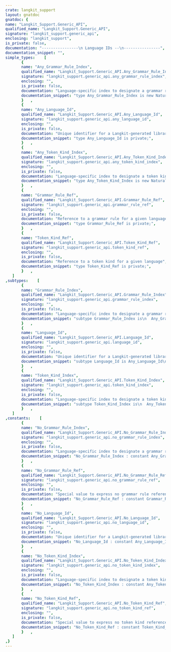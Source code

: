 ```yaml
---
crate: langkit_support
layout: gnatdoc
gnatdoc: {
name: "Langkit_Support.Generic_API",
qualified_name: "Langkit_Support.Generic_API",
signature: "langkit_support.generic_api",
enclosing: "langkit_support",
is_private: false,
documentation: "----------------\n Language IDs --\n----------------",
documentation_snippet: "",
simple_types:    [
       {
       name: "Any_Grammar_Rule_Index",
       qualified_name: "Langkit_Support.Generic_API.Any_Grammar_Rule_Index",
       signature: "langkit_support.generic_api.any_grammar_rule_index",
       enclosing: "",
       is_private: false,
       documentation: "Language-specific index to designate a grammar rule.\n\nA given languages accepts ``N`` grammar rules, so the only valid indexes\nfor it are ``1 .. N``. The ``Last_Grammar_Rule`` function below gives\nthe actual ``N`` for a given language.",
       documentation_snippet: "type Any_Grammar_Rule_Index is new Natural;",
       }   ,
       {
       name: "Any_Language_Id",
       qualified_name: "Langkit_Support.Generic_API.Any_Language_Id",
       signature: "langkit_support.generic_api.any_language_id",
       enclosing: "",
       is_private: false,
       documentation: "Unique identifier for a Langkit-generated library.\n\nAll operations done using the generic API are done in the context of a\nLangkit-generated library. Because of this, all subprograms in the\n``Langkit_Support.Generic_API`` take, in one way or another, an argument\nthat contains a reference to the language Id for that library: a\n``Language_Id`` argument directly, or for instance a ``Lk_Node``\nargument (analysis contexts/units/nodes contain references to the\nlanguage Id).\n\nNote however that some subprograms accept null values for\nlibrary-sensitive arguments, for instance they accept ``No_Lk_Node`` for\ntheir ``Lk_Node`` argument. The special ``No_Lk_Node`` value contains no\nreference to a particular Langkit-generated library. So even though such\nsubprograms take a ``Lk_Node`` argument, they also need to take a\n``Language_Id`` argument to receive the language Id information in all\ncases.",
       documentation_snippet: "type Any_Language_Id is private;",
       }   ,
       {
       name: "Any_Token_Kind_Index",
       qualified_name: "Langkit_Support.Generic_API.Any_Token_Kind_Index",
       signature: "langkit_support.generic_api.any_token_kind_index",
       enclosing: "",
       is_private: false,
       documentation: "Language-specific index to designate a token kind.\n\nA given languages accepts ``N`` token kinds, so the only valid indexes\nfor it are ``1 .. N``. The ``Last_Token_Kind`` function below gives the\nactual ``N`` for a given language.",
       documentation_snippet: "type Any_Token_Kind_Index is new Natural;",
       }   ,
       {
       name: "Grammar_Rule_Ref",
       qualified_name: "Langkit_Support.Generic_API.Grammar_Rule_Ref",
       signature: "langkit_support.generic_api.grammar_rule_ref",
       enclosing: "",
       is_private: false,
       documentation: "Reference to a grammar rule for a given language",
       documentation_snippet: "type Grammar_Rule_Ref is private;",
       }   ,
       {
       name: "Token_Kind_Ref",
       qualified_name: "Langkit_Support.Generic_API.Token_Kind_Ref",
       signature: "langkit_support.generic_api.token_kind_ref",
       enclosing: "",
       is_private: false,
       documentation: "Reference to a token kind for a given language",
       documentation_snippet: "type Token_Kind_Ref is private;",
       }   ,
   ]
,subtypes:    [
       {
       name: "Grammar_Rule_Index",
       qualified_name: "Langkit_Support.Generic_API.Grammar_Rule_Index",
       signature: "langkit_support.generic_api.grammar_rule_index",
       enclosing: "",
       is_private: false,
       documentation: "Language-specific index to designate a grammar rule.\n\nA given languages accepts ``N`` grammar rules, so the only valid indexes\nfor it are ``1 .. N``. The ``Last_Grammar_Rule`` function below gives\nthe actual ``N`` for a given language.",
       documentation_snippet: "subtype Grammar_Rule_Index is\n  Any_Grammar_Rule_Index range 1 ..  Any_Grammar_Rule_Index'Last;",
       }   ,
       {
       name: "Language_Id",
       qualified_name: "Langkit_Support.Generic_API.Language_Id",
       signature: "langkit_support.generic_api.language_id",
       enclosing: "",
       is_private: false,
       documentation: "Unique identifier for a Langkit-generated library.\n\nAll operations done using the generic API are done in the context of a\nLangkit-generated library. Because of this, all subprograms in the\n``Langkit_Support.Generic_API`` take, in one way or another, an argument\nthat contains a reference to the language Id for that library: a\n``Language_Id`` argument directly, or for instance a ``Lk_Node``\nargument (analysis contexts/units/nodes contain references to the\nlanguage Id).\n\nNote however that some subprograms accept null values for\nlibrary-sensitive arguments, for instance they accept ``No_Lk_Node`` for\ntheir ``Lk_Node`` argument. The special ``No_Lk_Node`` value contains no\nreference to a particular Langkit-generated library. So even though such\nsubprograms take a ``Lk_Node`` argument, they also need to take a\n``Language_Id`` argument to receive the language Id information in all\ncases.",
       documentation_snippet: "subtype Language_Id is Any_Language_Id\n  with Dynamic_Predicate => Language_Id /= No_Language_Id;",
       }   ,
       {
       name: "Token_Kind_Index",
       qualified_name: "Langkit_Support.Generic_API.Token_Kind_Index",
       signature: "langkit_support.generic_api.token_kind_index",
       enclosing: "",
       is_private: false,
       documentation: "Language-specific index to designate a token kind.\n\nA given languages accepts ``N`` token kinds, so the only valid indexes\nfor it are ``1 .. N``. The ``Last_Token_Kind`` function below gives the\nactual ``N`` for a given language.",
       documentation_snippet: "subtype Token_Kind_Index is\n  Any_Token_Kind_Index range 1 ..  Any_Token_Kind_Index'Last;",
       }   ,
   ]
,constants:    [
       {
       name: "No_Grammar_Rule_Index",
       qualified_name: "Langkit_Support.Generic_API.No_Grammar_Rule_Index",
       signature: "langkit_support.generic_api.no_grammar_rule_index",
       enclosing: "",
       is_private: false,
       documentation: "Language-specific index to designate a grammar rule.\n\nA given languages accepts ``N`` grammar rules, so the only valid indexes\nfor it are ``1 .. N``. The ``Last_Grammar_Rule`` function below gives\nthe actual ``N`` for a given language.",
       documentation_snippet: "No_Grammar_Rule_Index : constant Any_Grammar_Rule_Index := 0;",
       }   ,
       {
       name: "No_Grammar_Rule_Ref",
       qualified_name: "Langkit_Support.Generic_API.No_Grammar_Rule_Ref",
       signature: "langkit_support.generic_api.no_grammar_rule_ref",
       enclosing: "",
       is_private: false,
       documentation: "Special value to express no grammar rule reference",
       documentation_snippet: "No_Grammar_Rule_Ref : constant Grammar_Rule_Ref;",
       }   ,
       {
       name: "No_Language_Id",
       qualified_name: "Langkit_Support.Generic_API.No_Language_Id",
       signature: "langkit_support.generic_api.no_language_id",
       enclosing: "",
       is_private: false,
       documentation: "Unique identifier for a Langkit-generated library.\n\nAll operations done using the generic API are done in the context of a\nLangkit-generated library. Because of this, all subprograms in the\n``Langkit_Support.Generic_API`` take, in one way or another, an argument\nthat contains a reference to the language Id for that library: a\n``Language_Id`` argument directly, or for instance a ``Lk_Node``\nargument (analysis contexts/units/nodes contain references to the\nlanguage Id).\n\nNote however that some subprograms accept null values for\nlibrary-sensitive arguments, for instance they accept ``No_Lk_Node`` for\ntheir ``Lk_Node`` argument. The special ``No_Lk_Node`` value contains no\nreference to a particular Langkit-generated library. So even though such\nsubprograms take a ``Lk_Node`` argument, they also need to take a\n``Language_Id`` argument to receive the language Id information in all\ncases.",
       documentation_snippet: "No_Language_Id : constant Any_Language_Id;",
       }   ,
       {
       name: "No_Token_Kind_Index",
       qualified_name: "Langkit_Support.Generic_API.No_Token_Kind_Index",
       signature: "langkit_support.generic_api.no_token_kind_index",
       enclosing: "",
       is_private: false,
       documentation: "Language-specific index to designate a token kind.\n\nA given languages accepts ``N`` token kinds, so the only valid indexes\nfor it are ``1 .. N``. The ``Last_Token_Kind`` function below gives the\nactual ``N`` for a given language.",
       documentation_snippet: "No_Token_Kind_Index : constant Any_Token_Kind_Index := 0;",
       }   ,
       {
       name: "No_Token_Kind_Ref",
       qualified_name: "Langkit_Support.Generic_API.No_Token_Kind_Ref",
       signature: "langkit_support.generic_api.no_token_kind_ref",
       enclosing: "",
       is_private: false,
       documentation: "Special value to express no token kind reference",
       documentation_snippet: "No_Token_Kind_Ref : constant Token_Kind_Ref;",
       }   ,
   ]
,}
---
```

